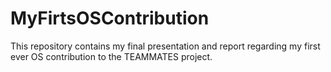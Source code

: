 # MyFirtsOSContribution
This repository contains my final presentation and report regarding my first ever OS contribution to the TEAMMATES project.
